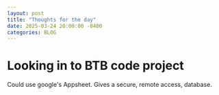 ```yaml
---
layout: post
title: "Thoughts for the day"
date: 2025-03-24 20:00:00 -0400
categories: BLOG
---
```


# Looking in to BTB code project

Could use google's Appsheet.
Gives a secure, remote access, database.

